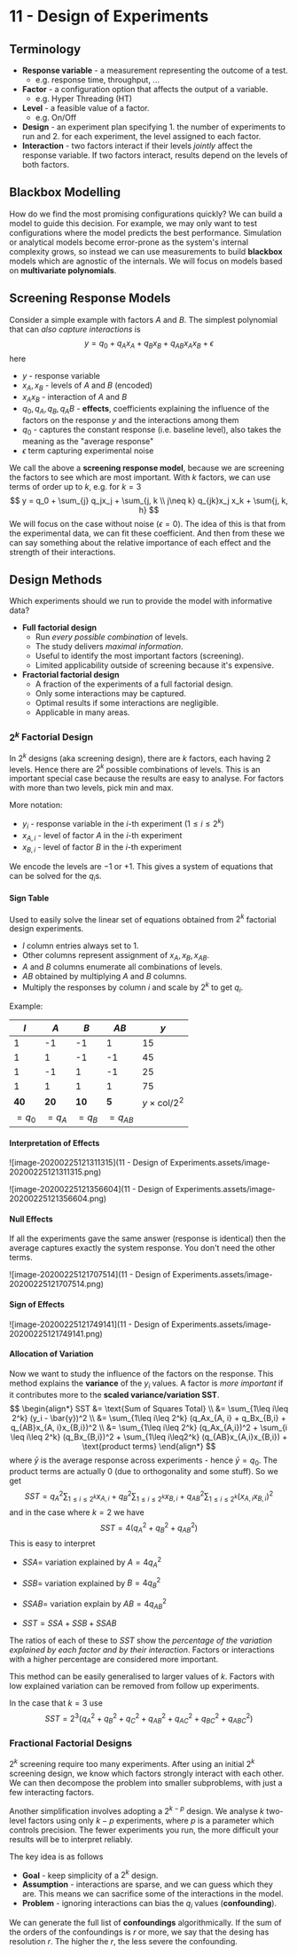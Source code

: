 # 11 - Design of Experiments

## Terminology

- **Response variable** - a measurement representing the outcome of a test.
  - e.g. response time, throughput, ...
- **Factor** - a configuration option that affects the output of a variable.
  - e.g. Hyper Threading (HT)
- **Level** - a feasible value of a factor.
  - e.g. On/Off
- **Design** - an experiment plan specifying 1. the number of experiments to run and 2. for each experiment, the level assigned to each factor.
- **Interaction** - two factors interact if their levels *jointly* affect the response variable. If two factors interact, results depend on the levels of both factors.

## Blackbox Modelling

How do we find the most promising configurations quickly? We can build a model to guide this decision. For example, we may only want to test configurations where the model predicts the best performance. Simulation or analytical models become error-prone as the system's internal complexity grows, so instead we can use measurements to build **blackbox** models which are agnostic of the internals. We will focus on models based on **multivariate polynomials**.

## Screening Response Models

Consider a simple example with factors $A$ and $B$. The simplest polynomial that can *also capture interactions* is 
$$
y = q_0 + q_A x_A + q_B x_B + q_{AB} x_A x_B + \epsilon
$$
here

- $y$ - response variable
- $x_A, x_B$ - levels of $A$ and $B$ (encoded)
- $x_A x_B$ - interaction of $A$ and $B$
- $q_0, q_A, q_B, q_AB$ - **effects**, coefficients explaining the influence of the factors on the response $y$ and the interactions among them
- $q_0$ - captures the constant response (i.e. baseline level), also takes the meaning as the "average response"
- $\epsilon$ term capturing experimental noise

We call the above a **screening response model**, because we are screening the factors to see which are most important. With $k$ factors, we can use terms of order up to $k$, e.g. for $k=3$
$$
y = q_0 + \sum_{j} q_jx_j + \sum_{j, k \\ j\neq k} q_{jk}x_j x_k + \sum{j, k, h}
$$
We will focus on the case without noise ($\epsilon = 0$). The idea of this is that from the experimental data, we can fit these coefficient. And then from these we can say something about the relative importance of each effect and the strength of their interactions.

## Design Methods

Which experiments should we run to provide the model with informative data?

- **Full factorial design**
  - Run *every possible combination* of levels.
  - The study delivers *maximal information*.
  - Useful to identify the most important factors (screening).
  - Limited applicability outside of screening because it's expensive.
- **Fractorial factorial design**
  - A fraction of the experiments of a full factorial design.
  - Only some interactions may be captured.
  - Optimal results if some interactions are negligible.
  - Applicable in many areas.

### $2^k$ Factorial Design

In $2^k$ designs (aka screening design), there are $k$ factors, each having 2 levels. Hence there are $2^k$ possible combinations of levels. This is an important special case because the results are easy to analyse. For factors with more than two levels, pick min and max.

More notation:

- $y_i$ - response variable in the $i$-th experiment ($1\leq i \leq 2^k$)
- $x_{A, i}$ - level of factor $A$ in the $i$-th experiment
- $x_{B,i}$ - level of factor $B$ in the $i$-th experiment

We encode the levels are $-1$ or $+1$. This gives a system of equations that can be solved for the $q_i$s.

#### Sign Table 

Used to easily solve the linear set of equations obtained from $2^k$ factorial design experiments.

- $I$ column entries always set to 1.
- Other columns represent assignment of $x_A, x_B, x_{AB}$.
- $A$ and $B$ columns enumerate all combinations of levels.
- $AB$ obtained by multiplying $A$ and $B$ columns.
- Multiply the responses by column $i$ and scale by $2^k$ to get $q_i$.

Example:

| $I$    | $A$    | $B$    | $AB$      | $y$                         |
| ------ | ------ | ------ | --------- | --------------------------- |
| 1      | -1     | -1     | 1         | 15                          |
| 1      | 1      | -1     | -1        | 45                          |
| 1      | -1     | 1      | -1        | 25                          |
| 1      | 1      | 1      | 1         | 75                          |
| **40** | **20** | **10** | **5**     | $y \times \text{col} / 2^2$ |
| $=q_0$ | $=q_A$ | $=q_B$ | $=q_{AB}$ |                             |

#### Interpretation of Effects

![image-20200225121311315](11 - Design of Experiments.assets/image-20200225121311315.png)

![image-20200225121356604](11 - Design of Experiments.assets/image-20200225121356604.png)

#### Null Effects

If all the experiments gave the same answer (response is identical) then the average captures exactly the system response. You don't need the other terms.

![image-20200225121707514](11 - Design of Experiments.assets/image-20200225121707514.png)

#### Sign of Effects

![image-20200225121749141](11 - Design of Experiments.assets/image-20200225121749141.png)

#### Allocation of Variation

Now we want to study the influence of the factors on the response. This method explains the **variance** of the $y_i$ values. A factor is *more important* if it contributes more to the **scaled variance/variation SST**.
$$
\begin{align*}
SST &= \text{Sum of Squares Total} \\
&= \sum_{1\leq i\leq 2^k} (y_i - \bar{y})^2 \\
&= \sum_{1\leq i\leq 2^k} (q_Ax_{A, i} + q_Bx_{B,i} + q_{AB}x_{A, i}x_{B,i})^2 \\
&= \sum_{1\leq i\leq 2^k} (q_Ax_{A,i})^2 + \sum_{i \leq i\leq 2^k} (q_Bx_{B,i})^2 + \sum_{1\leq i\leq2^k} (q_{AB}x_{A,i}x_{B,i}) + \text{product terms}
\end{align*}
$$
where $\bar{y}$ is the average response across experiments - hence $\bar{y} = q_0$. The product terms are actually 0 (due to orthogonality and some stuff). So we get
$$
SST = q_A^2\sum_{1\leq i \leq 2^k} x_{A,i} + q_B^2 \sum_{1\leq i\leq 2^k} x_{B,i} + q_{AB}^2\sum_{1\leq i\leq 2^k} (x_{A,i}x_{B,i})^2
$$
and in the case where $k=2$ we have
$$
SST = 4(q_A^2 + q_B^2 + q_{AB}^2)
$$
This is easy to interpret

- $SSA =$  variation explained by $A = 4q_A^2$

- $SSB =$  variation explained by $B = 4q_B^2$

- $SSAB =$ variation explain by $AB = 4q_{AB}^2$

- $SST = SSA + SSB + SSAB$

The ratios of each of these to $SST$ show the *percentage of the variation explained by each factor and by their interaction*. Factors or interactions with a higher percentage are considered more important.

This method can be easily generalised to larger values of $k$. Factors with low explained variation can be removed from follow up experiments.

In the case that $k=3$ use
$$
SST = 2^3(q_A^2 + q_B^2 + q_C^2 + q_{AB}^2 + q_{AC}^2 + q_{BC}^2 + q_{ABC}^2)
$$


### Fractional Factorial Designs

$2^k$ screening require too many experiments. After using an initial $2^k$ screening design, we know which factors strongly interact with each other. We can then decompose the problem into smaller subproblems, with just a few interacting factors.

Another simplification involves adopting a $2^{k-p}$ design. We analyse $k$ two-level factors using only $k-p$ experiments, where $p$ is a parameter which controls precision. The fewer experiments you run, the more difficult your results will be to interpret reliably.

The key idea is as follows

- **Goal** - keep simplicity of a $2^k$ design.
- **Assumption** - interactions are sparse, and we can guess which they are. This means we can sacrifice some of the interactions in the model.
- **Problem** - ignoring interactions can bias the $q_i$ values (**confounding**).

We can generate the full list of **confoundings** algorithmically. If the sum of the orders of the confoundings is $r$ or more, we say that the desing has resolution $r$. The higher the $r$, the less severe the confounding.

